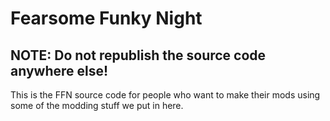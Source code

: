 # Fearsome Funky Night
## NOTE: Do not republish the source code anywhere else!
This is the FFN source code for people who want to make their mods using some of the modding stuff we put in here.

